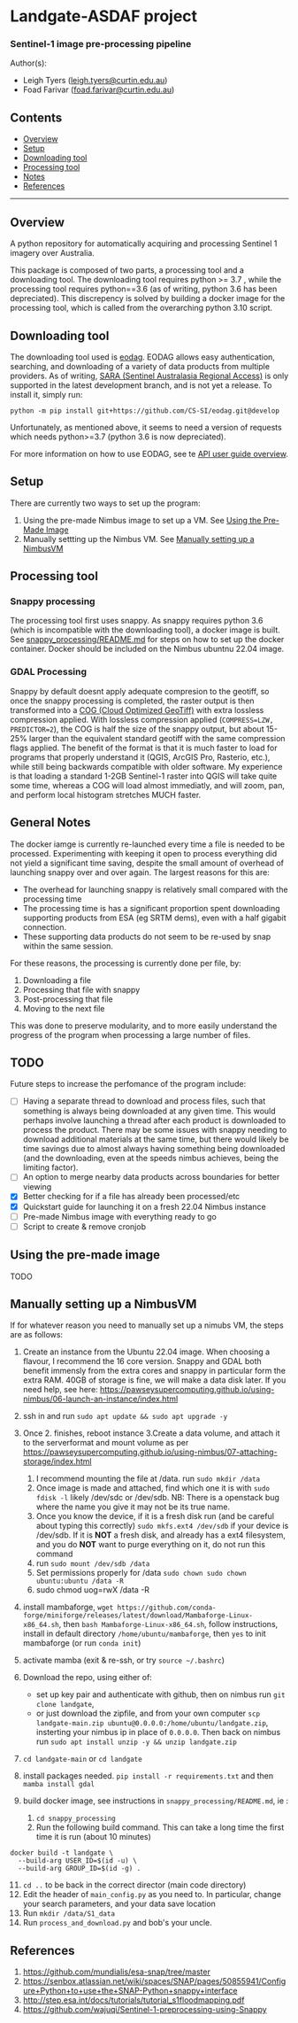 # Landgate-ASDAF project
### Sentinel-1 image pre-processing pipeline
Author(s):
- Leigh Tyers (leigh.tyers@curtin.edu.au)
- Foad Farivar (foad.farivar@curtin.edu.au)

## Contents
- [Overview](#overview)
- [Setup](#setup)
- [Downloading tool](#downloading-tool)
- [Processing tool](#processing-tool)
- [Notes](#notes)
- [References](#references)
___

## Overview
A python repository for automatically acquiring and processing Sentinel 1 imagery over Australia.

This package is composed of two parts, a processing tool and a downloading tool. The downloading tool requires python >= 3.7 , while the processing tool requires python==3.6 (as of writing, python 3.6 has been depreciated). This discrepency is solved by building a docker image for the processing tool, which is called from the overarching python 3.10 script.

## Downloading tool
The downloading tool used is [eodag](https://eodag.readthedocs.io/en/stable/). EODAG allows easy authentication, searching, and downloading of a variety of data products from multiple providers. As of writing, [SARA (Sentinel Australasia Regional Access)](https://copernicus.nci.org.au/sara.client/) is only supported in the latest development branch, and is not yet a release. To install it, simply run:
```
python -m pip install git+https://github.com/CS-SI/eodag.git@develop
```
Unfortunately, as mentioned above, it seems to need a version of requests which needs python>=3.7 (python 3.6 is now depreciated).

For more information on how to use EODAG, see te [API user guide overview](https://eodag.readthedocs.io/en/stable/notebooks/api_user_guide/1_overview.html).

## Setup
There are currently two ways to set up the program:
1. Using the pre-made Nimbus image to set up a VM. See [Using the Pre-Made Image](#using-the-pre-made-image)
2. Manually settting up the Nimbus VM. See [Manually setting up a NimbusVM](#manually-setting-up-a-nimbusvm)


## Processing tool
### Snappy processing
The processing tool first uses snappy. As snappy requires python 3.6 (which is incompatible with the downloading tool), a docker image is built. See [snappy_processing/README.md](snappy_processing/README.md) for steps on how to set up the docker container. Docker should be included on the Nimbus ubuntnu 22.04 image.

### GDAL Processing
Snappy by default doesnt apply adequate compresion to the geotiff, so once the snappy processing is completed, the raster output is then transformed into a [COG (Cloud Optimized GeoTiff)](https://www.cogeo.org/) with extra lossless compression applied. With lossless compression applied (`COMPRESS=LZW, PREDICTOR=2`), the COG is half the size of the snappy output, but about 15-25% larger than the equivalent standard geotiff with the same compression flags applied.
The benefit of the format is that it is much faster to load for programs that properly understand it (QGIS, ArcGIS Pro, Rasterio, etc.), while still being backwards compatible with older software. My experience is that loading a standard 1-2GB Sentinel-1 raster into QGIS will take quite some time, whereas a COG will load almost immediatly, and will zoom, pan, and perform local histogram stretches MUCH faster.

## General Notes
The docker iamge is currently re-launched every time a file is needed to be processed. Experimenting with keeping it open to process everything did not yield a significant time saving, despite the small amount of overhead of launching snappy over and over again.
The largest reasons for this are:
- The overhead for launching snappy is relatively small compared with the processing time
- The processing time is has a significant proportion spent downloading supporting products from ESA (eg SRTM dems), even with a half gigabit connection.
- These supporting data products do not seem to be re-used by snap within the same session.

For these reasons, the processing is currently done per file, by:
1. Downloading a file
2. Processing that file with snappy
3. Post-processing that file
4. Moving to the next file

This was done to preserve modularity, and to more easily understand the progress of the program when processing a large number of files.

## TODO
Future steps to increase the perfomance of the program include:
- [ ] Having a separate thread to download and process files, such that something is always being downloaded at any given time. This would perhaps involve launching a thread after each product is downloaded to process the product. There may be some issues with snappy needing to download additional materials at the same time, but there would likely be time savings due to almost always having something being downloaded (and the downloading, even at the speeds nimbus achieves, being the limiting factor).
- [ ] An option to merge nearby data products across boundaries for better viewing
- [X] Better checking for if a file has already been processed/etc
- [X] Quickstart guide for launching it on a fresh 22.04 Nimbus instance
- [ ] Pre-made Nimbus image with everything ready to go
- [ ] Script to create & remove cronjob

## Using the pre-made image
TODO

## Manually setting up a NimbusVM
If for whatever reason you need to manually set up a nimubs VM, the steps are as follows:
1. Create an instance from the Ubuntu 22.04 image. When choosing a flavour, I recommend the 16 core version. Snappy and GDAL both benefit immensly from the extra cores and snappy in particular form the extra RAM. 40GB of storage is fine, we will make a data disk later. If you need help, see here: https://pawseysupercomputing.github.io/using-nimbus/06-launch-an-instance/index.html
2. ssh in and run `sudo apt update && sudo apt upgrade -y`
4. Once 2. finishes, reboot instance
3.Create a data volume, and attach it to the serverformat and mount volume as per https://pawseysupercomputing.github.io/using-nimbus/07-attaching-storage/index.html 
	1. I recommend mounting the file at /data. run `sudo mkdir /data`
	2. Once image is made and attached, find which one it is with `sudo fdisk -l` likely /dev/sdc or /dev/sdb. NB: There is a openstack bug where the name you give it may not be its true name.
	3. Once you know the device, if it is a fresh disk run (and be careful about typing this correctly) `sudo mkfs.ext4 /dev/sdb` if your device is /dev/sdb. If it is **NOT** a fresh disk, and already has a ext4 filesystem, and you do **NOT** want to purge everything on it, do not run this command
	4. run `sudo mount /dev/sdb /data`
	5. Set permissions properly for /data
 `sudo chown sudo chown ubuntu:ubuntu /data -R`
 	6. sudo chmod uog=rwX /data -R

5. install mambaforge, `wget https://github.com/conda-forge/miniforge/releases/latest/download/Mambaforge-Linux-x86_64.sh`, then `bash Mambaforge-Linux-x86_64.sh`, follow instructions, install in default directory `/home/ubuntu/mambaforge`, then `yes` to init mambaforge (or run `conda init`)
6. activate mamba (exit & re-ssh, or try `source ~/.bashrc`)
7. Download the repo, using either of:
	- set up key pair and authenticate with github, then on nimbus run `git clone landgate`, 
	- or just download the zipfile, and from your own computer `scp landgate-main.zip ubuntu@0.0.0.0:/home/ubuntu/landgate.zip`, insterting your nimbus ip in place of `0.0.0.0`. Then back on nimbus run `sudo apt install unzip -y && unzip landgate.zip`
8. `cd landgate-main` or `cd landgate`
9. install packages needed. `pip install -r requirements.txt` and then `mamba install gdal`
10. build docker image, see instructions in `snappy_processing/README.md`, ie :
	1. `cd snappy_processing`
	2. Run the following build command. This can take a long time the first time it is run (about 10 minutes)
```
docker build -t landgate \
  --build-arg USER_ID=$(id -u) \
  --build-arg GROUP_ID=$(id -g) .
```
	
11. `cd ..` to be back in the correct director (main code directory)
12. Edit the header of `main_config.py` as you need to. In particular, change your search parameters, and your data save location
13. Run `mkdir /data/S1_data`
14. Run `process_and_download.py` and bob's your uncle.

## References

1. https://github.com/mundialis/esa-snap/tree/master
2. https://senbox.atlassian.net/wiki/spaces/SNAP/pages/50855941/Configure+Python+to+use+the+SNAP-Python+snappy+interface
3. http://step.esa.int/docs/tutorials/tutorial_s1floodmapping.pdf
4. https://github.com/wajuqi/Sentinel-1-preprocessing-using-Snappy

